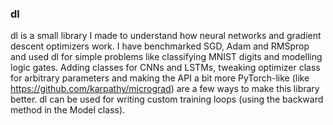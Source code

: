 ### dl 
dl is a small library I made to understand how neural networks and gradient descent optimizers work. I have benchmarked SGD, Adam and RMSprop and used dl for simple problems like classifying MNIST digits and modelling logic gates. Adding classes for CNNs and LSTMs, tweaking optimizer class for arbitrary parameters and making the API a bit more PyTorch-like (like https://github.com/karpathy/micrograd) are a few ways to make this library better. dl can be used for writing custom training loops (using the backward method in the Model class).
